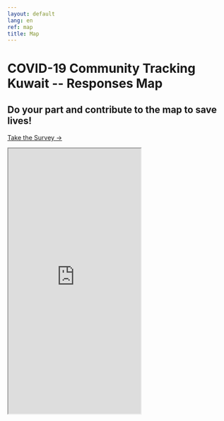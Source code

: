```yaml
---
layout: default
lang: en
ref: map
title: Map
---
```

# COVID-19 Community Tracking Kuwait -- Responses Map
## Do your part and contribute to the map to save lives!
<a href="https://survey123.arcgis.com/share/80e7e01a7cbb48d9a8a9b4232c766d4c" class="btn">Take the Survey →</a> 

<div class="embed"><iframe src="https://arcgis.com/apps/View/index.html?appid=a472c51ac8e748d58d0a8f7d66a824cd" title="TRackCOVIDKW Contribution Map"  height="600"></iframe></div>